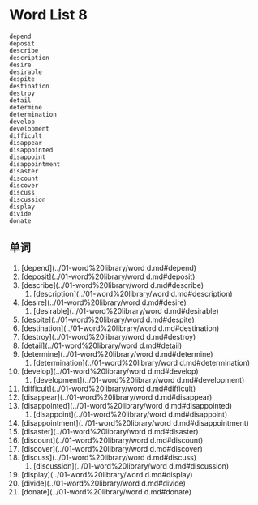 # Word List 8
	depend
	deposit
	describe
	description
	desire
	desirable
	despite
	destination
	destroy
	detail
	determine
	determination
	develop
	development
	difficult
	disappear
	disappointed
	disappoint
	disappointment
	disaster
	discount
	discover
	discuss
	discussion
	display
	divide
	donate

## 单词
1. [depend](../01-word%20library/word d.md#depend)
1. [deposit](../01-word%20library/word d.md#deposit)
1. [describe](../01-word%20library/word d.md#describe)
	1. [description](../01-word%20library/word d.md#description)
1. [desire](../01-word%20library/word d.md#desire)
	1. [desirable](../01-word%20library/word d.md#desirable)
1. [despite](../01-word%20library/word d.md#despite)
1. [destination](../01-word%20library/word d.md#destination)
1. [destroy](../01-word%20library/word d.md#destroy)
1. [detail](../01-word%20library/word d.md#detail)
1. [determine](../01-word%20library/word d.md#determine)
	1. [determination](../01-word%20library/word d.md#determination)
11. [develop](../01-word%20library/word d.md#develop)
	1. [development](../01-word%20library/word d.md#development)
11. [difficult](../01-word%20library/word d.md#difficult)
11. [disappear](../01-word%20library/word d.md#disappear)
11. [disappointed](../01-word%20library/word d.md#disappointed)
	1. [disappoint](../01-word%20library/word d.md#disappoint)
11. [disappointment](../01-word%20library/word d.md#disappointment)
11. [disaster](../01-word%20library/word d.md#disaster)
11. [discount](../01-word%20library/word d.md#discount)
11. [discover](../01-word%20library/word d.md#discover)
11. [discuss](../01-word%20library/word d.md#discuss)
	1. [discussion](../01-word%20library/word d.md#discussion)
11. [display](../01-word%20library/word d.md#display)
21. [divide](../01-word%20library/word d.md#divide)
21. [donate](../01-word%20library/word d.md#donate)
